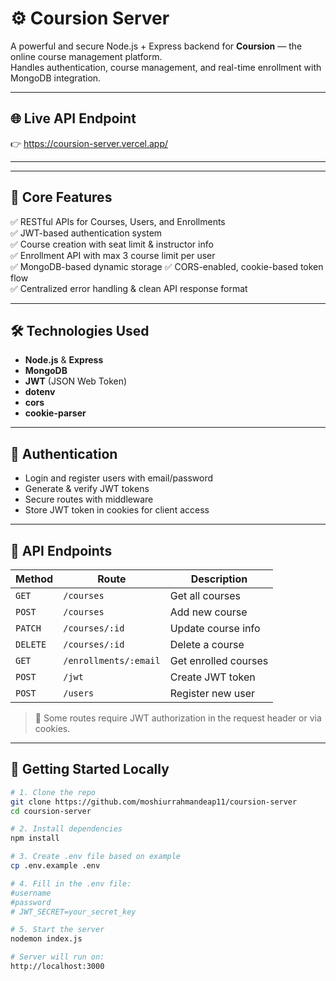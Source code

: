 # ⚙️ Coursion Server

A powerful and secure Node.js + Express backend for **Coursion** — the online course management platform.  
Handles authentication, course management, and real-time enrollment with MongoDB integration.

---

## 🌐 Live API Endpoint

👉 <a href="https://coursion-server.vercel.app" target="_blank">https://coursion-server.vercel.app/</a>

---


---

## 🧠 Core Features

✅ RESTful APIs for Courses, Users, and Enrollments  
✅ JWT-based authentication system  
✅ Course creation with seat limit & instructor info  
✅ Enrollment API with max 3 course limit per user  
✅ MongoDB-based dynamic storage
✅ CORS-enabled, cookie-based token flow  
✅ Centralized error handling & clean API response format  

---

## 🛠 Technologies Used

- **Node.js** & **Express**
- **MongoDB**
- **JWT** (JSON Web Token)
- **dotenv**
- **cors**
- **cookie-parser**

---

## 🔐 Authentication

- Login and register users with email/password
- Generate & verify JWT tokens
- Secure routes with middleware
- Store JWT token in cookies for client access

---

## 🔄 API Endpoints

| Method | Route | Description |
|--------|-------|-------------|
| `GET` | `/courses` | Get all courses |
| `POST` | `/courses` | Add new course |
| `PATCH` | `/courses/:id` | Update course info |
| `DELETE` | `/courses/:id` | Delete a course |
| `GET` | `/enrollments/:email` | Get enrolled courses |
| `POST` | `/jwt` | Create JWT token |
| `POST` | `/users` | Register new user |

> 🔐 Some routes require JWT authorization in the request header or via cookies.

---

## 🚀 Getting Started Locally

```bash
# 1. Clone the repo
git clone https://github.com/moshiurrahmandeap11/coursion-server
cd coursion-server

# 2. Install dependencies
npm install

# 3. Create .env file based on example
cp .env.example .env

# 4. Fill in the .env file:
#username
#password
# JWT_SECRET=your_secret_key

# 5. Start the server
nodemon index.js

# Server will run on:
http://localhost:3000
